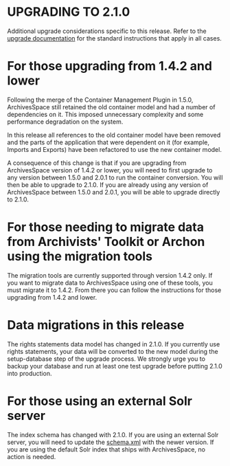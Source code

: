 UPGRADING TO 2.1.0
==================

Additional upgrade considerations specific to this release. Refer to the [upgrade documentation](https://github.com/archivesspace/archivesspace/blob/master/UPGRADING.md) for the standard instructions that apply in all cases.

# For those upgrading from 1.4.2 and lower

Following the merge of the Container Management Plugin in 1.5.0, ArchivesSpace still retained the old container model and had a number of dependencies on it. This imposed unnecessary complexity and some performance degradation on the system.

In this release all references to the old container model have been removed and the parts of the application that were dependent on it (for example, Imports and Exports) have been refactored to use the new container model.

A consequence of this change is that if you are upgrading from ArchivesSpace version of 1.4.2 or lower, you will need to first upgrade to any version between 1.5.0 and 2.0.1 to run the container conversion. You will then be able to upgrade to 2.1.0. If you are already using any version of ArchivesSpace between 1.5.0 and 2.0.1, you will be able to upgrade directly to 2.1.0. 

# For those needing to migrate data from Archivists' Toolkit or Archon using the migration tools

The migration tools are currently supported through version 1.4.2 only. If you want to migrate data to ArchivesSpace using one of these tools, you must migrate it to 1.4.2. From there you can follow the instructions for those upgrading from 1.4.2 and lower.

# Data migrations in this release

The rights statements data model has changed in 2.1.0. If you currently use rights statements, your data will be converted to the new model during the setup-database step of the upgrade process. We strongly urge you to backup your database and run at least one test upgrade before putting 2.1.0 into production.


# For those using an external Solr server

The index schema has changed with 2.1.0. If you are using an external Solr server, you will need to update the [schema.xml](https://github.com/archivesspace/archivesspace/blob/master/solr/schema.xml) with the newer version. If you are using the default Solr index that ships with ArchivesSpace, no action is needed. 
